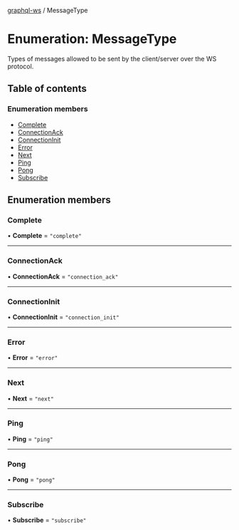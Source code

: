 [graphql-ws](../README.md) / MessageType

# Enumeration: MessageType

Types of messages allowed to be sent by the client/server over the WS protocol.

## Table of contents

### Enumeration members

- [Complete](MessageType.md#complete)
- [ConnectionAck](MessageType.md#connectionack)
- [ConnectionInit](MessageType.md#connectioninit)
- [Error](MessageType.md#error)
- [Next](MessageType.md#next)
- [Ping](MessageType.md#ping)
- [Pong](MessageType.md#pong)
- [Subscribe](MessageType.md#subscribe)

## Enumeration members

### Complete

• **Complete** = `"complete"`

___

### ConnectionAck

• **ConnectionAck** = `"connection_ack"`

___

### ConnectionInit

• **ConnectionInit** = `"connection_init"`

___

### Error

• **Error** = `"error"`

___

### Next

• **Next** = `"next"`

___

### Ping

• **Ping** = `"ping"`

___

### Pong

• **Pong** = `"pong"`

___

### Subscribe

• **Subscribe** = `"subscribe"`
